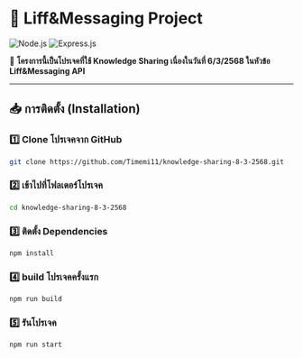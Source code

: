 

# 🚀 Liff&Messaging Project

![Node.js](https://img.shields.io/badge/Node.js-16.x-green?style=for-the-badge&logo=node.js) 
![Express.js](https://img.shields.io/badge/Express.js-4.x-black?style=for-the-badge&logo=express)

📌 **โครงการนี้เป็นโปรเจคที่ใช้ Knowledge Sharing เนื่องในวันที่ 6/3/2568 ในหัวข้อ Liff&Messaging API**

---

## 📥 การติดตั้ง (Installation)

### 1️⃣ **Clone โปรเจคจาก GitHub**
```bash
git clone https://github.com/Timemi11/knowledge-sharing-8-3-2568.git
```

### 2️⃣ **เข้าไปที่โฟลเดอร์โปรเจค**
```bash
cd knowledge-sharing-8-3-2568
```

### 3️⃣ **ติดตั้ง Dependencies**
```bash
npm install
```

### 4️⃣ **build โปรเจคครั้งแรก**
```bash
npm run build
```

### 5️⃣ **รันโปรเจค**
```bash
npm run start
```

